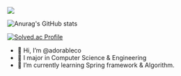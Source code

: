 <a href="https://goodcodebetter.tistory.com/" target="_blank"><img src="https://img.shields.io/badge/Tistory-fb6737?style=flat&logo=tistory&logoColor=ffffff"/></a>


 ![Anurag's GitHub stats](https://github-readme-stats.vercel.app/api?username=adorableco&show_icons=true&theme=dracula)

 [![Solved.ac Profile](http://mazassumnida.wtf/api/v2/generate_badge?boj=adorableco)](https://solved.ac/adorableco/)

- 👋 Hi, I’m @adorableco
- 👀 I major in Computer Science & Engineering
- 🌱 I’m currently learning Spring framework & Algorithm.


<!---
adorableco/adorableco is a ✨ special ✨ repository because its `README.md` (this file) appears on your GitHub profile.
You can click the Preview link to take a look at your changes.
--->
